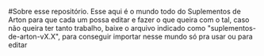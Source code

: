 #Sobre esse repositório.
Esse aqui é o mundo todo do Suplementos de Arton para que cada um possa editar e fazer o que queira com o tal, caso não queira ter tanto trabalho, baixe o arquivo indicado como "suplementos-de-arton-vX.X", para conseguir 
importar nesse mundo só pra usar ou para editar
